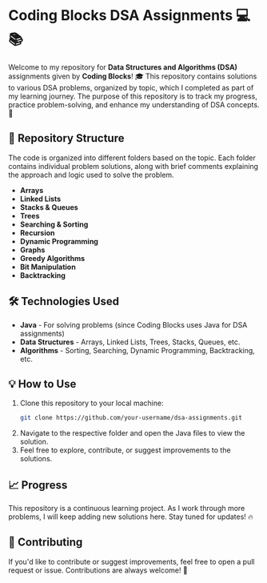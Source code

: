 # Coding Blocks DSA Assignments 💻📚

Welcome to my repository for **Data Structures and Algorithms (DSA)** assignments given by **Coding Blocks**! 🎓 This repository contains solutions to various DSA problems, organized by topic, which I completed as part of my learning journey. The purpose of this repository is to track my progress, practice problem-solving, and enhance my understanding of DSA concepts. 🚀

## 📂 Repository Structure

The code is organized into different folders based on the topic. Each folder contains individual problem solutions, along with brief comments explaining the approach and logic used to solve the problem.

- **Arrays**
- **Linked Lists**
- **Stacks & Queues**
- **Trees**
- **Searching & Sorting**
- **Recursion**
- **Dynamic Programming**
- **Graphs**
- **Greedy Algorithms**
- **Bit Manipulation**
- **Backtracking**

## 🛠️ Technologies Used

- **Java** - For solving problems (since Coding Blocks uses Java for DSA assignments)
- **Data Structures** - Arrays, Linked Lists, Trees, Stacks, Queues, etc.
- **Algorithms** - Sorting, Searching, Dynamic Programming, Backtracking, etc.

## 💡 How to Use

1. Clone this repository to your local machine:
   ```bash
   git clone https://github.com/your-username/dsa-assignments.git
2. Navigate to the respective folder and open the Java files to view the solution.
3. Feel free to explore, contribute, or suggest improvements to the solutions. 

## 📈 Progress

This repository is a continuous learning project. As I work through more problems, I will keep adding new solutions here. Stay tuned for updates! 🔥

## 🤝 Contributing
If you'd like to contribute or suggest improvements, feel free to open a pull request or issue. Contributions are always welcome! 🚀
   

